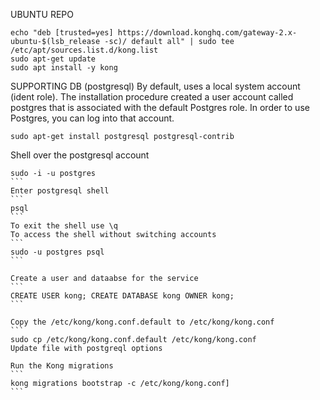 UBUNTU REPO
```
echo "deb [trusted=yes] https://download.konghq.com/gateway-2.x-ubuntu-$(lsb_release -sc)/ default all" | sudo tee /etc/apt/sources.list.d/kong.list 
sudo apt-get update
sudo apt install -y kong
```


SUPPORTING DB (postgresql)
By default, uses a local system account (ident role).  The installation procedure created a user account called postgres that is associated with the default Postgres role. In order to use Postgres, you can log into that account.
```
sudo apt-get install postgresql postgresql-contrib
```
Shell over the postgresql account
````
sudo -i -u postgres
```
Enter postgresql shell
```
psql
```
To exit the shell use \q
To access the shell without switching accounts
```
sudo -u postgres psql
```

Create a user and dataabse for the service
```
CREATE USER kong; CREATE DATABASE kong OWNER kong;
```

Copy the /etc/kong/kong.conf.default to /etc/kong/kong.conf
```
sudo cp /etc/kong/kong.conf.default /etc/kong/kong.conf
Update file with postgreql options

Run the Kong migrations
```
kong migrations bootstrap -c /etc/kong/kong.conf]
```
